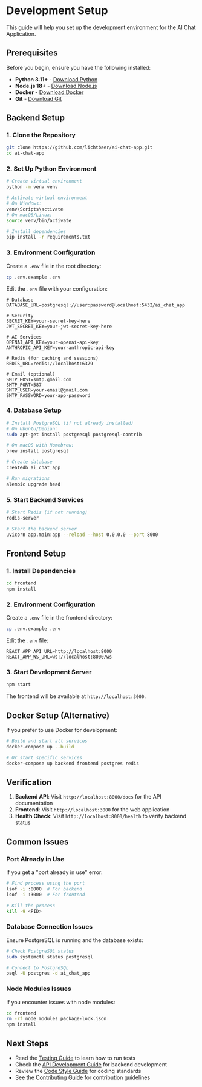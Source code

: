 # Development Setup

This guide will help you set up the development environment for the AI Chat Application.

## Prerequisites

Before you begin, ensure you have the following installed:

- **Python 3.11+** - [Download Python](https://www.python.org/downloads/)
- **Node.js 18+** - [Download Node.js](https://nodejs.org/)
- **Docker** - [Download Docker](https://www.docker.com/products/docker-desktop/)
- **Git** - [Download Git](https://git-scm.com/)

## Backend Setup

### 1. Clone the Repository

```bash
git clone https://github.com/lichtbaer/ai-chat-app.git
cd ai-chat-app
```

### 2. Set Up Python Environment

```bash
# Create virtual environment
python -m venv venv

# Activate virtual environment
# On Windows:
venv\Scripts\activate
# On macOS/Linux:
source venv/bin/activate

# Install dependencies
pip install -r requirements.txt
```

### 3. Environment Configuration

Create a `.env` file in the root directory:

```bash
cp .env.example .env
```

Edit the `.env` file with your configuration:

```env
# Database
DATABASE_URL=postgresql://user:password@localhost:5432/ai_chat_app

# Security
SECRET_KEY=your-secret-key-here
JWT_SECRET_KEY=your-jwt-secret-key-here

# AI Services
OPENAI_API_KEY=your-openai-api-key
ANTHROPIC_API_KEY=your-anthropic-api-key

# Redis (for caching and sessions)
REDIS_URL=redis://localhost:6379

# Email (optional)
SMTP_HOST=smtp.gmail.com
SMTP_PORT=587
SMTP_USER=your-email@gmail.com
SMTP_PASSWORD=your-app-password
```

### 4. Database Setup

```bash
# Install PostgreSQL (if not already installed)
# On Ubuntu/Debian:
sudo apt-get install postgresql postgresql-contrib

# On macOS with Homebrew:
brew install postgresql

# Create database
createdb ai_chat_app

# Run migrations
alembic upgrade head
```

### 5. Start Backend Services

```bash
# Start Redis (if not running)
redis-server

# Start the backend server
uvicorn app.main:app --reload --host 0.0.0.0 --port 8000
```

## Frontend Setup

### 1. Install Dependencies

```bash
cd frontend
npm install
```

### 2. Environment Configuration

Create a `.env` file in the frontend directory:

```bash
cp .env.example .env
```

Edit the `.env` file:

```env
REACT_APP_API_URL=http://localhost:8000
REACT_APP_WS_URL=ws://localhost:8000/ws
```

### 3. Start Development Server

```bash
npm start
```

The frontend will be available at `http://localhost:3000`.

## Docker Setup (Alternative)

If you prefer to use Docker for development:

```bash
# Build and start all services
docker-compose up --build

# Or start specific services
docker-compose up backend frontend postgres redis
```

## Verification

1. **Backend API**: Visit `http://localhost:8000/docs` for the API documentation
2. **Frontend**: Visit `http://localhost:3000` for the web application
3. **Health Check**: Visit `http://localhost:8000/health` to verify backend status

## Common Issues

### Port Already in Use

If you get a "port already in use" error:

```bash
# Find process using the port
lsof -i :8000  # For backend
lsof -i :3000  # For frontend

# Kill the process
kill -9 <PID>
```

### Database Connection Issues

Ensure PostgreSQL is running and the database exists:

```bash
# Check PostgreSQL status
sudo systemctl status postgresql

# Connect to PostgreSQL
psql -U postgres -d ai_chat_app
```

### Node Modules Issues

If you encounter issues with node modules:

```bash
cd frontend
rm -rf node_modules package-lock.json
npm install
```

## Next Steps

- Read the [Testing Guide](testing.md) to learn how to run tests
- Check the [API Development Guide](api-development.md) for backend development
- Review the [Code Style Guide](code-style.md) for coding standards
- See the [Contributing Guide](contributing.md) for contribution guidelines